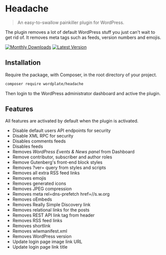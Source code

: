 # Headache

> An easy-to-swallow painkiller plugin for WordPress.

The plugin removes a lot of default WordPress stuff you just can't wait to get rid of. It removes meta tags such as feeds, version numbers and emojis.

[![Monthly Downloads](https://badgen.net/packagist/dm/wordplate/headache)](https://packagist.org/packages/wordplate/headache/stats)
[![Latest Version](https://badgen.net/packagist/v/wordplate/headache)](https://packagist.org/packages/wordplate/headache)

## Installation

Require the package, with Composer, in the root directory of your project.

```sh
composer require wordplate/headache
```

Then login to the WordPress administrator dashboard and active the plugin.

## Features

All features are activated by default when the plugin is activated.

- Disable default users API endpoints for security
- Disable XML RPC for security
- Disables comments feeds
- Disables feeds
- Removes *WordPress Events & News panel* from Dashboard
- Remove contributor, subscriber and author roles
- Remove Gutenberg's front-end block styles
- Removes ?ver= query from styles and scripts
- Removes all extra RSS feed links
- Removes emojis
- Removes generated icons
- Removes JPEG compression
- Removes meta rel=dns-prefetch href=//s.w.org
- Removes oEmbeds
- Removes Really Simple Discovery link
- Removes relational links for the posts
- Removes REST API link tag from header
- Removes RSS feed links
- Removes shortlink
- Removes wlwmanifest.xml
- Removes WordPress version
- Update login page image link URL
- Update login page link title
